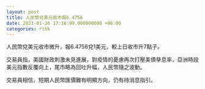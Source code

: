 ```yaml
---
layout: post
title: 人民幣兌美元收市報6.4756
date: 2021-01-26 17:16:09.000000000 +08:00
categories: rthk
---
```


人民幣兌美元收市微升，報6.4756兌1美元，較上日收市升7點子。

交易員指，美國財政刺激未見進展，對疫情的憂慮再次打壓美債孳息率，亞洲時段美元指數反覆向上，尾市略為回吐升幅，人民幣隨之波動。

交易員相信，短期人民幣匯價難有明顯方向，仍有待消息指引。
